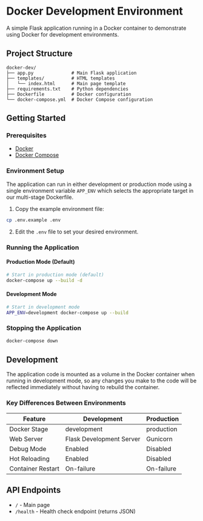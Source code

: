 # Docker Development Environment

A simple Flask application running in a Docker container to demonstrate using Docker for development environments.

## Project Structure

```
docker-dev/
├── app.py              # Main Flask application
├── templates/          # HTML templates
│   └── index.html      # Main page template
├── requirements.txt    # Python dependencies
├── Dockerfile          # Docker configuration
└── docker-compose.yml  # Docker Compose configuration
```

## Getting Started

### Prerequisites

- [Docker](https://docs.docker.com/get-docker/)
- [Docker Compose](https://docs.docker.com/compose/install/)

### Environment Setup

The application can run in either development or production mode using a single environment variable `APP_ENV` which selects the appropriate target in our multi-stage Dockerfile.

1. Copy the example environment file:

```bash
cp .env.example .env
```

2. Edit the `.env` file to set your desired environment.

### Running the Application

#### Production Mode (Default)

```bash
# Start in production mode (default)
docker-compose up --build -d
```

#### Development Mode

```bash
# Start in development mode
APP_ENV=development docker-compose up --build
```

### Stopping the Application

```bash
docker-compose down
```

## Development

The application code is mounted as a volume in the Docker container when running in development mode, so any changes you make to the code will be reflected immediately without having to rebuild the container.

### Key Differences Between Environments

| Feature | Development | Production |
|---------|-------------|------------|
| Docker Stage | development | production |
| Web Server | Flask Development Server | Gunicorn |
| Debug Mode | Enabled | Disabled |
| Hot Reloading | Enabled | Disabled |
| Container Restart | On-failure | On-failure |

## API Endpoints

- `/` - Main page
- `/health` - Health check endpoint (returns JSON)